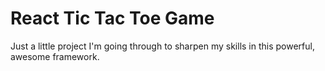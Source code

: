 # React Tic Tac Toe Game

Just a little project I'm going through to sharpen my skills in this powerful, awesome framework.